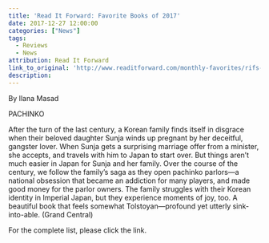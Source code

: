 ```yaml
---
title: 'Read It Forward: Favorite Books of 2017'
date: 2017-12-27 12:00:00
categories: ["News"]
tags:
  - Reviews
  - News
attribution: Read It Forward
link_to_original: 'http://www.readitforward.com/monthly-favorites/rifs-favorite-books-of-2017/'
description:
---
```



By Ilana Masad

PACHINKO

After the turn of the last century, a Korean family finds itself in disgrace when their beloved daughter Sunja winds up pregnant by her deceitful, gangster lover. When Sunja gets a surprising marriage offer from a minister, she accepts, and travels with him to Japan to start over. But things aren’t much easier in Japan for Sunja and her family. Over the course of the century, we follow the family’s saga as they open pachinko parlors—a national obsession that became an addiction for many players, and made good money for the parlor owners. The family struggles with their Korean identity in Imperial Japan, but they experience moments of joy, too. A beautiful book that feels somewhat Tolstoyan—profound yet utterly sink-into-able. (Grand Central)

For the complete list, please click the link.